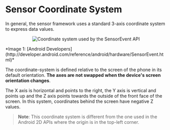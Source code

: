 # Sensor Coordinate System

In general, the sensor framework uses a standard 3-axis coordinate system to express data values. 

<p align="center">
  <img src="http://developer.android.com/images/axis_device.png" alt="Coordinate system used by the SensorEvent API" />
</p>
*Image 1: [Android Developers](http://developer.android.com/reference/android/hardware/SensorEvent.html)*

The coordinate-system is defined relative to the screen of the phone in its default orientation. **The axes are not swapped when the device's screen orientation changes**.

The X axis is horizontal and points to the right, the Y axis is vertical and points up and the Z axis points towards the outside of the front face of the screen. In this system, coordinates behind the screen have negative Z values.

>**Note**: This coordinate system is different from the one used in the Android 2D APIs where the origin is in the top-left corner.